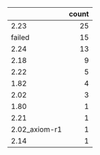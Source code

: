 |               |   count |
|:--------------|--------:|
| 2.23          |      25 |
| failed        |      15 |
| 2.24          |      13 |
| 2.18          |       9 |
| 2.22          |       5 |
| 1.82          |       4 |
| 2.02          |       3 |
| 1.80          |       1 |
| 2.21          |       1 |
| 2.02_axiom-r1 |       1 |
| 2.14          |       1 |